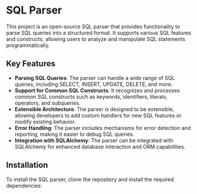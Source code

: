 # SQL Parser

This project is an open-source SQL parser that provides functionality to parse SQL queries into a structured format. It supports various SQL features and constructs, allowing users to analyze and manipulate SQL statements programmatically.

## Key Features

- **Parsing SQL Queries**: The parser can handle a wide range of SQL queries, including SELECT, INSERT, UPDATE, DELETE, and more.
- **Support for Common SQL Constructs**: It recognizes and processes common SQL constructs such as keywords, identifiers, literals, operators, and subqueries.
- **Extensible Architecture**: The parser is designed to be extensible, allowing developers to add custom handlers for new SQL features or modify existing behavior.
- **Error Handling**: The parser includes mechanisms for error detection and reporting, making it easier to debug SQL queries.
- **Integration with SQLAlchemy**: The parser can be integrated with SQLAlchemy for enhanced database interaction and ORM capabilities.

## Installation

To install the SQL parser, clone the repository and install the required dependencies:

